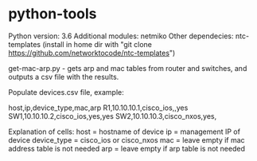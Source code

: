 # python-tools
Python version: 3.6
Additional modules: netmiko
Other dependecies: ntc-templates (install in home dir with "git clone https://github.com/networktocode/ntc-templates")

get-mac-arp.py - gets arp and mac tables from router and switches, and outputs a csv file with the results.

Populate devices.csv file, example:

host,ip,device_type,mac,arp
R1,10.10.10.1,cisco_ios,,yes
SW1,10.10.10.2,cisco_ios,yes,yes
SW2,10.10.10.3,cisco_nxos,yes,

Explanation of cells:
host = hostname of device
ip = management IP of device
device_type = cisco_ios or cisco_nxos
mac = leave empty if mac address table is not needed
arp = leave empty if arp table is not needed
